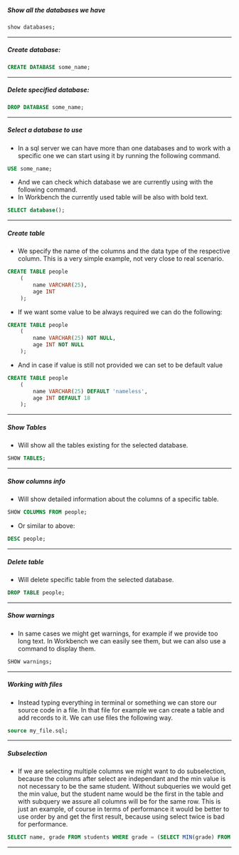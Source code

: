 ##### Show all the databases we have

```sql
show databases;
```

---

##### Create database:

```sql
CREATE DATABASE some_name;
```

---

##### Delete specified database:

```sql
DROP DATABASE some_name;
```

---

##### Select a database to use

- In a sql server we can have more than one databases and to work with a specific one we can start using it by running the following command.

```sql
USE some_name;
```

- And we can check which database we are currently using with the following command.
- In Workbench the currently used table will be also with bold text.

```sql
SELECT database();
```

---

##### Create table

- We specify the name of the columns and the data type of the respective column. This is a very simple example, not very close to real scenario.

```sql
CREATE TABLE people
    (
        name VARCHAR(25),
        age INT
    );
```

- If we want some value to be always required we can do the following:

```sql
CREATE TABLE people
    (
        name VARCHAR(25) NOT NULL,
        age INT NOT NULL
    );
```

- And in case if value is still not provided we can set to be default value

```sql
CREATE TABLE people
    (
        name VARCHAR(25) DEFAULT 'nameless',
        age INT DEFAULT 18
    );
```

---

##### Show Tables

- Will show all the tables existing for the selected database.

```sql
SHOW TABLES;
```

---

##### Show columns info

- Will show detailed information about the columns of a specific table.

```sql
SHOW COLUMNS FROM people;
```

- Or similar to above:

```sql
DESC people;
```

---

##### Delete table

- Will delete specific table from the selected database.

```sql
DROP TABLE people;
```

---

##### Show warnings

- In same cases we might get warnings, for example if we provide too long text. In Workbench we can easily see them, but we can also use a command to display them.

```sql
SHOW warnings;
```

---

##### Working with files

- Instead typing everything in terminal or something we can store our source code in a file. In that file for example we can create a table and add records to it. We can use files the following way.

```sql
source my_file.sql;
```

---

##### Subselection

- If we are selecting multiple columns we might want to do subselection, because the columns after select are independant and the min value is not necessary to be the same student. Without subqueries we would get the min value, but the student name would be the first in the table and with subquery we assure all columns will be for the same row.
  This is just an example, of course in terms of performance it would be better to use order by and get the first result, because using select twice is bad for performance.

```sql
SELECT name, grade FROM students WHERE grade = (SELECT MIN(grade) FROM students)
```

---
